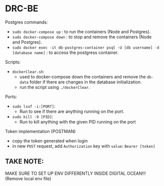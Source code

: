 # DRC-BE

Postgres commands: <br>

- `sudo docker-compose up` : to run the containers (Node and Postgres).
- `sudo docker-compose down` : to stop and remove the containers (Node and Postgres).
- `sudo docker exec -it db-postgres-container psql -U [db username] -d [database name]` : to access the postgress container.

Scripts: <br>

- `dockerClear.sh`:
  - used to docker-compose down the containers and remove the `db-data` folder if there are changes in the database initialization.
  - run the script using `./dockerClear`.

Ports: <br>

- `sudo lsof -i:[PORT]`:
  - Run to see if there are anything running on the port.
- `sudo kill -9 [PID]`:
  - Run to kill anything with the given PID running on the port <br>

Token implementation (POSTMAN)

- copy the token generated when login
- in new `POST` request, add `Authorization` key with `value`: `Bearer [token]`

## **TAKE NOTE**: <br>

MAKE SURE TO SET UP ENV DIFFERENTLY INSIDE DIGITAL OCEAN!!! (Remove local env file)
